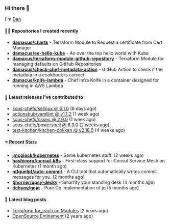 

### Hi there 👋

I'm [Dan](https://medium.com/@dan.m.webb)

#### 👨‍💻 Repositories I created recently
- **[damacus/charts](https://github.com/damacus/charts)** - Terraform Module to Request a certificate from Cert Manager
- **[damacus/ee-hello-kube](https://github.com/damacus/ee-hello-kube)** - An over the top hello world with Kube
- **[damacus/terraform-module-github-repository](https://github.com/damacus/terraform-module-github-repository)** - Terraform Module for managing defaults on GitHub Repositories
- **[damacus/check-chef-metadata-action](https://github.com/damacus/check-chef-metadata-action)** - GitHub Action to check if the metadata in a cookbook is correct
- **[damacus/knife-lambda](https://github.com/damacus/knife-lambda)** - Chef Infra Knife in a container designed for running in AWS Lambda

#### 🚀 Latest releases I've contributed to


- [sous-chefs/selinux @ 6.1.0](https://github.com/sous-chefs/selinux/releases/tag/6.1.0) (6 days ago)
- [actionshub/yamllint @ v1.1.2](https://github.com/actionshub/yamllint/releases/tag/v1.1.2) (1 week ago)
- [sous-chefs/ossec @ 2.0.0](https://github.com/sous-chefs/ossec/releases/tag/2.0.0) (1 week ago)
- [sous-chefs/powershell @ 6.3.0](https://github.com/sous-chefs/powershell/releases/tag/6.3.0) (2 weeks ago)
- [test-kitchen/kitchen-dokken @ v2.18.0](https://github.com/test-kitchen/kitchen-dokken/releases/tag/v2.18.0) (4 weeks ago)

#### ⭐ Recent Stars


- **[jmcglock/kubernetes](https://github.com/jmcglock/kubernetes)** - Some kubernetes stuff. (2 weeks ago)
- **[hashicorp/consul-k8s](https://github.com/hashicorp/consul-k8s)** - First-class support for Consul Service Mesh on Kubernetes (1 month ago)
- **[m1guelpf/auto-commit](https://github.com/m1guelpf/auto-commit)** - A CLI tool that automatically writes commit messages for you. (2 months ago)
- **[tjhorner/upsy-desky](https://github.com/tjhorner/upsy-desky)** - Smartify your standing desk (4 months ago)
- **[itchyny/gojq](https://github.com/itchyny/gojq)** - Pure Go implementation of jq (5 months ago)

#### 📄 Latest blog posts
- [Terraform for_each on Modules](https://medium.com/@dan.m.webb/terraform-for-each-on-modules-bcf17c97e9ff?source=rss-bbba9c670f6e------2) (2 years ago)
- [OpenSource Entitlement](https://medium.com/@dan.m.webb/opensource-entitlement-f4584a035063?source=rss-bbba9c670f6e------2) (2 years ago)
